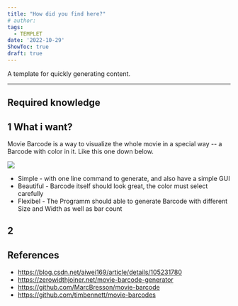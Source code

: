 ```yaml
---
title: "How did you find here?"
# author: 
tags:
  - TEMPLET
date: '2022-10-29'
ShowToc: true
draft: true
---
```

A template for quickly generating content.
<!--more-->

---

## Required knowledge

## 1 What i want?
Movie Barcode is a way to visualize the whole movie in a special way -- a Barcode with color in it.
Like this one down below.

![](Pasted%20image%2020221029005433.png)

- Simple - with one line command to generate, and also have a simple GUI
- Beautiful - Barcode itself should look great, the color must select carefully
- Flexibel - The Programm should able to generate Barcode with different Size and Width as well as bar count

## 2 

## References
- https://blog.csdn.net/aiwei169/article/details/105231780
- https://zerowidthjoiner.net/movie-barcode-generator
- https://github.com/MarcBresson/movie-barcode
- https://github.com/timbennett/movie-barcodes